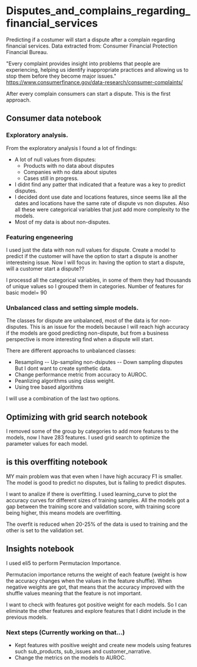 # Disputes_and_complains_regarding_financial_services

Predicting if a costumer will start a dispute after a complain regarding financial services. Data extracted from: Consumer Financial Protection Financial Bureau.

"Every complaint provides insight into problems that people are experiencing, helping us identify inappropriate practices and allowing us to stop them before they become major issues." https://www.consumerfinance.gov/data-research/consumer-complaints/

After every complain consumers can start a dispute. This is the first approach.

## Consumer data notebook

### Exploratory analysis.
From the exploratory analysis I found a lot of findings:
- A lot of null values from disputes:
   - Products with no data about disputes
   - Companies with no data about siputes
   - Cases still in progress.
- I didnt find any patter that indicated that a feature was a key to predict disputes.
- I decided dont use date and locations features, since seems like all the dates and locations have the same rate of dispute vs non disputes. Also all these were categorical variables that just add more complexity to the models.
- Most of my data is about non-disputes.
### Featuring engeneering
I used just the data with non null values for dispute. Create a model to predict if the customer will have the option to start a dispute is another interesteing issue. 
Now I will focus in: having the option to start a dispute, will a customer start a dispute??

I processd all the categorical variables, in some of them they had thousands of unique values so I grouped them in categories.
Number of features for basic model= 90

### Unbalanced class and setting simple models.

The classes for dispute are unbalanced, most of the data is for non-disputes. This is an issue for the models because I will reach high accuracy if the models are good predicting non-dispute, but from a business perspective is more interesting find when a dispute will start.

There are different approachs to unbalanced classes:
- Resampling 
-- Up-sampling non-dsiputes
-- Down sampling disputes
   But I dont want to create synthetic data.
-  Change performance metric from accuracy to AUROC.
-  Peanlizing algorithms using class weight.
-  Using tree based algorithms

I will use a combination of the last two options.

## Optimizing with grid search notebook

I removed some of the group by categories to add more features to the models, now I  have 283 features.
I used grid search to optimize the parameter values for each model.

## is this overffiting notebook

MY main problem was that even when I have high accuracy F1 is smaller. The model is good  to predict no disputes, but is failing to predict disputes.

I want to analize if there is overfitting. I used learning_curve to plot the accuracy curves for different sizes of training samples.
All the models got a gap between the training score and validation score, with training score being higher, this means models are overfitting.

The overfit is reduced when 20-25% of the data is used to training and the other is set to the validation set.

## Insights notebook
I used eli5 to perform Permutacion Importance.

Permutacion importance returns the weight of each feature (weight is how the accuracy changes when the values in the feature shuffle).
When negative weights are got, that means that the accuracy improved with the shuffle values meaning that the feature is not important.

I want to check with features got positive weight for each models. So I can eliminate the other features and explore features that I didnt include in the previous models.

### Next steps (Currently working on that...)

- Kept features with positive weight and create new models using features such sub_products, sub_issues and customer_narrative.
- Change the metrics on the models to AUROC.
